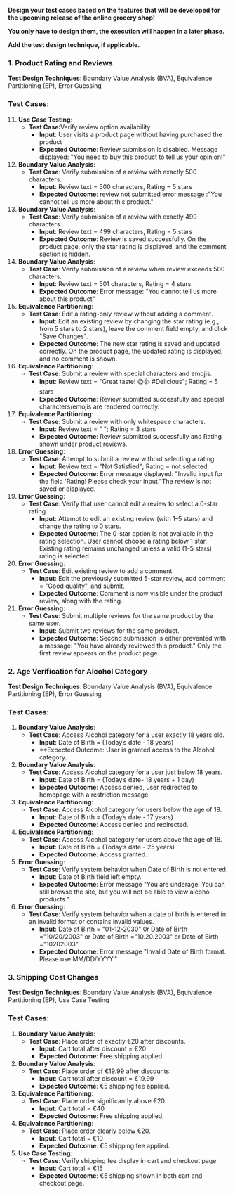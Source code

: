 **Design your test cases based on the features that will be developed for the upcoming release of the online grocery shop!**

**You only have to design them, the execution will happen in a later phase.**

**Add the test design technique, if applicable.**


### **1. Product Rating and Reviews**

**Test Design Techniques**: Boundary Value Analysis (BVA), Equivalence Partitioning (EP), Error Guessing

### Test Cases:
11. **Use Case Testing**:
       - **Test Case**:Verify review option availability
         - **Input**: User visits a product page without having purchased the product
         - **Expected Outcome**: Review submission is disabled. Message displayed: "You need to buy this product to tell us your opinion!"
1. **Boundary Value Analysis**:
    - **Test Case**: Verify submission of a review with exactly 500 characters.
        - **Input**: Review text = 500 characters, Rating = 5 stars
        - **Expected Outcome**: review not submitted error message :"You cannot tell us more about this product."
2. **Boundary Value Analysis**:
    - **Test Case**: Verify submission of a review with exactly 499 characters.
        - **Input**: Review text = 499 characters, Rating = 5 stars
        - **Expected Outcome**: Review is saved successfully. On the product page, only the star rating is displayed, and the comment section is hidden.
3. **Boundary Value Analysis**:
    - **Test Case**: Verify submission of a review when review exceeds 500 characters.
        - **Input**: Review text = 501 characters, Rating = 4 stars
        - **Expected Outcome**: Error message: "You cannot tell us more about this product"
4. **Equivalence Partitioning**:        
    - **Test Case**: Edit a rating-only review without adding a comment.
        - **Input**: Edit an existing review by changing the star rating (e.g., from 5 stars to 2 stars), leave the comment field empty, and click "Save Changes".
        - **Expected Outcome**: The new star rating is saved and updated correctly. On the product page, the updated rating is displayed, and no comment is shown.
5. **Equivalence Partitioning**: 
    - **Test Case**: Submit a review with special characters and emojis.
        - **Input**: Review text = "Great taste! 😋👍 #Delicious"; Rating = 5 stars
        - **Expected Outcome**: Review submitted successfully and special characters/emojis are rendered correctly.
6. **Equivalence Partitioning**:
    - **Test Case**: Submit a review with only whitespace characters.
        - **Input**: Review text = "   "; Rating = 3 stars
        - **Expected Outcome**: Review submitted successfully and Rating shown under product reviews.
7. **Error Guessing**:
    - **Test Case**: Attempt to submit a review without selecting a rating
        - **Input**: Review text = "Not Satisfied"; Rating = not selected
        - **Expected Outcome**: Error message displayed: "Invalid input for the field 'Rating! Please check your input."The review is not saved or displayed.
8. **Error Guessing**:
     - **Test Case**: Verify that user cannot edit a review to select a 0-star rating.
        - **Input**: Attempt to edit an existing review (with 1–5 stars) and change the rating to 0 stars.
        - **Expected Outcome**: The 0-star option is not available in the rating selection. User cannot choose a rating below 1 star. Existing rating remains unchanged unless a valid (1–5 stars) rating is selected.      
9. **Error Guessing**: 
     - **Test Case**: Edit existing review to add a comment
        - **Input**: Edit the previously submitted 5-star review, add comment = "Good quality", and submit.
        - **Expected Outcome**: Comment is now visible under the product review, along with the rating.
10. **Error Guessing**:
     - **Test Case**: Submit multiple reviews for the same product by the same user.
        - **Input**: Submit two reviews for the same product.
        - **Expected Outcome**: Second submission is either prevented with a message: "You have already reviewed this product." Only the first review appears on the product page.

       
### **2. Age Verification for Alcohol Category**

**Test Design Techniques**: Boundary Value Analysis (BVA), Equivalence Partitioning (EP), Error Guessing

### Test Cases:

1. **Boundary Value Analysis**:
    - **Test Case**: Access Alcohol category for a user exactly 18 years old.
        - **Input**: Date of Birth = (Today’s date - 18 years)
        - **Expected Outcome: User is granted access to the Alcohol category.
2. **Boundary Value Analysis**:
    - **Test Case**: Access Alcohol category for a user just below 18 years.
        - **Input**: Date of Birth = (Today’s date- 18 years + 1 day)
        - **Expected Outcome**: Access denied, user redirected to homepage with a restriction message.
3. **Equivalence Partitioning**:
    - **Test Case**: Access Alcohol category for users below the age of 18.
        - **Input**: Date of Birth = (Today’s date - 17 years)
        - **Expected Outcome**: Access denied and redirected.
3. **Equivalence Partitioning**:
    - **Test Case**: Access Alcohol category for users above the age of 18.
        - **Input**:  Date of Birth = (Today’s date - 25 years)
        - **Expected Outcome**: Access granted.
4. **Error Guessing**:
    - **Test Case**: Verify system behavior when Date of Birth is not entered.
        - **Input**: Date of Birth field left empty.
        - **Expected Outcome**: Error message "You are underage. You can still browse the site, but you will not be able to view alcohol products."
5. **Error Guessing**:
    - **Test Case**: Verify system behavior when a date of birth is entered in an invalid format or contains invalid values.
        - **Input**: Date of Birth = "01-12-2030" 0r Date of Birth ="10/20/2003" or Date of Birth ="10.20.2003" or Date of Birth ="10202003"
        - **Expected Outcome**: Error message "Invalid Date of Birth format. Please use MM/DD/YYYY."

### **3. Shipping Cost Changes**

**Test Design Techniques**: Boundary Value Analysis (BVA), Equivalence Partitioning (EP), Use Case Testing

### Test Cases:

1. **Boundary Value Analysis**:
    - **Test Case**: Place order of exactly €20 after discounts.
        - **Input**: Cart total after discount = €20
        - **Expected Outcome**: Free shipping applied.
2. **Boundary Value Analysis**:
    - **Test Case**: Place order of €19.99 after discounts.
        - **Input**: Cart total after discount = €19.99
        - **Expected Outcome**: €5 shipping fee applied.
4. **Equivalence Partitioning**:
   - **Test Case**: Place order significantly above €20.
       - **Input**: Cart total = €40
       - **Expected Outcome**: Free shipping applied.
5. **Equivalence Partitioning**:
   - **Test Case**: Place order clearly below €20.
       - **Input**: Cart total = €10
       - **Expected Outcome**: €5 shipping fee applied.
6. **Use Case Testing**:
   - **Test Case**: Verify shipping fee display in cart and checkout page.
       - **Input**: Cart total = €15
       - **Expected Outcome**: €5 shipping shown in both cart and checkout page.












